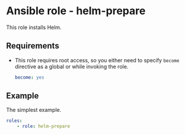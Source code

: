 # Ansible role - helm-prepare

This role installs Helm.

## Requirements

* This role requires root access, so you either need to specify `become` directive as a global or while invoking the role.

    ```yml
    become: yes
    ```

## Example

The simplest example.

```yml
roles:
    - role: helm-prepare

